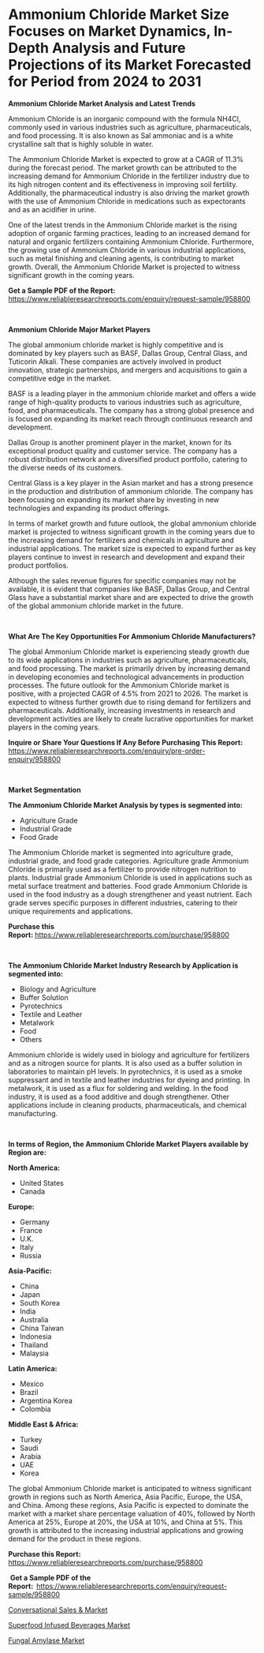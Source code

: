 <p><h1>Ammonium Chloride Market Size Focuses on Market Dynamics, In-Depth Analysis and Future Projections of its Market Forecasted for Period from 2024 to 2031</h1></p><p><strong>Ammonium Chloride Market Analysis and Latest Trends</strong></p>
<p><p>Ammonium Chloride is an inorganic compound with the formula NH4Cl, commonly used in various industries such as agriculture, pharmaceuticals, and food processing. It is also known as Sal ammoniac and is a white crystalline salt that is highly soluble in water.</p><p>The Ammonium Chloride Market is expected to grow at a CAGR of 11.3% during the forecast period. The market growth can be attributed to the increasing demand for Ammonium Chloride in the fertilizer industry due to its high nitrogen content and its effectiveness in improving soil fertility. Additionally, the pharmaceutical industry is also driving the market growth with the use of Ammonium Chloride in medications such as expectorants and as an acidifier in urine.</p><p>One of the latest trends in the Ammonium Chloride market is the rising adoption of organic farming practices, leading to an increased demand for natural and organic fertilizers containing Ammonium Chloride. Furthermore, the growing use of Ammonium Chloride in various industrial applications, such as metal finishing and cleaning agents, is contributing to market growth. Overall, the Ammonium Chloride Market is projected to witness significant growth in the coming years.</p></p>
<p><strong>Get a Sample PDF of the Report:&nbsp;</strong> <a href="https://www.reliableresearchreports.com/enquiry/request-sample/958800">https://www.reliableresearchreports.com/enquiry/request-sample/958800</a></p>
<p>&nbsp;</p>
<p><strong>Ammonium Chloride Major Market Players</strong></p>
<p><p>The global ammonium chloride market is highly competitive and is dominated by key players such as BASF, Dallas Group, Central Glass, and Tuticorin Alkali. These companies are actively involved in product innovation, strategic partnerships, and mergers and acquisitions to gain a competitive edge in the market.</p><p>BASF is a leading player in the ammonium chloride market and offers a wide range of high-quality products to various industries such as agriculture, food, and pharmaceuticals. The company has a strong global presence and is focused on expanding its market reach through continuous research and development.</p><p>Dallas Group is another prominent player in the market, known for its exceptional product quality and customer service. The company has a robust distribution network and a diversified product portfolio, catering to the diverse needs of its customers.</p><p>Central Glass is a key player in the Asian market and has a strong presence in the production and distribution of ammonium chloride. The company has been focusing on expanding its market share by investing in new technologies and expanding its product offerings.</p><p>In terms of market growth and future outlook, the global ammonium chloride market is projected to witness significant growth in the coming years due to the increasing demand for fertilizers and chemicals in agriculture and industrial applications. The market size is expected to expand further as key players continue to invest in research and development and expand their product portfolios.</p><p>Although the sales revenue figures for specific companies may not be available, it is evident that companies like BASF, Dallas Group, and Central Glass have a substantial market share and are expected to drive the growth of the global ammonium chloride market in the future.</p></p>
<p>&nbsp;</p>
<p><strong>What Are The Key Opportunities For Ammonium Chloride Manufacturers?</strong></p>
<p><p>The global Ammonium Chloride market is experiencing steady growth due to its wide applications in industries such as agriculture, pharmaceuticals, and food processing. The market is primarily driven by increasing demand in developing economies and technological advancements in production processes. The future outlook for the Ammonium Chloride market is positive, with a projected CAGR of 4.5% from 2021 to 2026. The market is expected to witness further growth due to rising demand for fertilizers and pharmaceuticals. Additionally, increasing investments in research and development activities are likely to create lucrative opportunities for market players in the coming years.</p></p>
<p><strong>Inquire or Share Your Questions If Any Before Purchasing This Report:</strong> <a href="https://www.reliableresearchreports.com/enquiry/pre-order-enquiry/958800">https://www.reliableresearchreports.com/enquiry/pre-order-enquiry/958800</a></p>
<p>&nbsp;</p>
<p><strong>Market Segmentation</strong></p>
<p><strong>The Ammonium Chloride Market Analysis by types is segmented into:</strong></p>
<p><ul><li>Agriculture Grade</li><li>Industrial Grade</li><li>Food Grade</li></ul></p>
<p><p>The Ammonium Chloride market is segmented into agriculture grade, industrial grade, and food grade categories. Agriculture grade Ammonium Chloride is primarily used as a fertilizer to provide nitrogen nutrition to plants. Industrial grade Ammonium Chloride is used in applications such as metal surface treatment and batteries. Food grade Ammonium Chloride is used in the food industry as a dough strengthener and yeast nutrient. Each grade serves specific purposes in different industries, catering to their unique requirements and applications.</p></p>
<p><strong>Purchase this Report:&nbsp;</strong><a href="https://www.reliableresearchreports.com/purchase/958800">https://www.reliableresearchreports.com/purchase/958800</a></p>
<p>&nbsp;</p>
<p><strong>The Ammonium Chloride Market Industry Research by Application is segmented into:</strong></p>
<p><ul><li>Biology and Agriculture</li><li>Buffer Solution</li><li>Pyrotechnics</li><li>Textile and Leather</li><li>Metalwork</li><li>Food</li><li>Others</li></ul></p>
<p><p>Ammonium chloride is widely used in biology and agriculture for fertilizers and as a nitrogen source for plants. It is also used as a buffer solution in laboratories to maintain pH levels. In pyrotechnics, it is used as a smoke suppressant and in textile and leather industries for dyeing and printing. In metalwork, it is used as a flux for soldering and welding. In the food industry, it is used as a food additive and dough strengthener. Other applications include in cleaning products, pharmaceuticals, and chemical manufacturing.</p></p>
<p>&nbsp;</p>
<p><strong>In terms of Region, the Ammonium Chloride Market Players available by Region are:</strong></p>
<p>
    <p> <strong> North America: </strong>
        <ul>
            <li>United States</li>
            <li>Canada</li>
        </ul>
        </p> 
    <p> <strong> Europe: </strong>
        <ul>
            <li>Germany</li>
            <li>France</li>
            <li>U.K.</li>
            <li>Italy</li>
            <li>Russia</li>
        </ul>
        </p> 
    <p> <strong> Asia-Pacific: </strong>
        <ul>
            <li>China</li>
            <li>Japan</li>
            <li>South Korea</li>
            <li>India</li>
            <li>Australia</li>
            <li>China Taiwan</li>
            <li>Indonesia</li>
            <li>Thailand</li>
            <li>Malaysia</li>
        </ul>
        </p> 
    <p> <strong> Latin America: </strong>
        <ul>
            <li>Mexico</li>
            <li>Brazil</li>
            <li>Argentina Korea</li>
            <li>Colombia</li>
        </ul>
        </p> 
    <p> <strong> Middle East & Africa: </strong>
        <ul>
            <li>Turkey</li>
            <li>Saudi</li>
            <li>Arabia</li>
            <li>UAE</li>
            <li>Korea</li>
        </ul>
    </p>
    </p>
<p><p>The global Ammonium Chloride market is anticipated to witness significant growth in regions such as North America, Asia Pacific, Europe, the USA, and China. Among these regions, Asia Pacific is expected to dominate the market with a market share percentage valuation of 40%, followed by North America at 25%, Europe at 20%, the USA at 10%, and China at 5%. This growth is attributed to the increasing industrial applications and growing demand for the product in these regions.</p></p>
<p><strong>Purchase this Report: </strong><a href="https://www.reliableresearchreports.com/purchase/958800">https://www.reliableresearchreports.com/purchase/958800</a></p>
<p>&nbsp;<strong>Get a Sample PDF of the Report:&nbsp;&nbsp;</strong><a href="https://www.reliableresearchreports.com/enquiry/request-sample/958800">https://www.reliableresearchreports.com/enquiry/request-sample/958800</a></p>
<p><strong></strong></p>
<p><p><a href="https://view.publitas.com/reportprime-1/global-conversational-sales-market-size-and-market-trends-insights-and-projections-from-2023-to-2030/">Conversational Sales & Market</a></p><p><a href="https://view.publitas.com/reportprime-1/superfood-infused-beverages-market-offer-valuable-insights-into-market-size-market-share-market-trends-and-projections-spanning-from-2023-to-2030/">Superfood Infused Beverages Market</a></p><p><a href="https://view.publitas.com/reportprime-1/fungal-amylase-market-a-comprehensive-report-of-its-market-share-growth-trends-2023-2030/">Fungal Amylase Market</a></p></p>